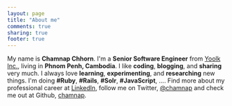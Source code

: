 ```yaml
---
layout: page
title: "About me"
comments: true
sharing: true
footer: true
---
```


My name is **Chamnap Chhorn**. I'm a **Senior Software Engineer** from [Yoolk Inc.](http://yoolk.com), living in **Phnom Penh, Cambodia**. I like **coding**, **blogging**, and **sharing** very much. I always love **learning**, **experimenting**, and **researching** new things. I'm doing **#Ruby**, **#Rails**, **#Solr**, **#JavaScript**, .... Find more about my professional career at [LinkedIn](http://www.linkedin.com/in/chamnapchhorn), follow me on Twitter, [@chamnap](https://twitter.com/#!/chamnap) and check me out at Github, [chamnap](https://github.com/chamnap).
